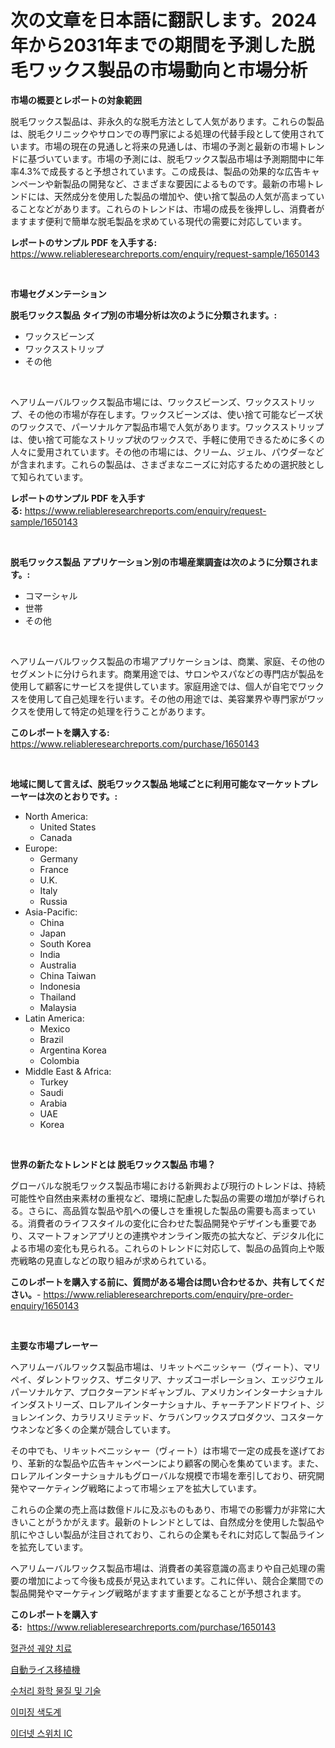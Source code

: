 <p><h1>次の文章を日本語に翻訳します。2024年から2031年までの期間を予測した脱毛ワックス製品の市場動向と市場分析</h1></p><p><strong>市場の概要とレポートの対象範囲</strong></p>
<p><p>脱毛ワックス製品は、非永久的な脱毛方法として人気があります。これらの製品は、脱毛クリニックやサロンでの専門家による処理の代替手段として使用されています。市場の現在の見通しと将来の見通しは、市場の予測と最新の市場トレンドに基づいています。市場の予測には、脱毛ワックス製品市場は予測期間中に年率4.3%で成長すると予想されています。この成長は、製品の効果的な広告キャンペーンや新製品の開発など、さまざまな要因によるものです。最新の市場トレンドには、天然成分を使用した製品の増加や、使い捨て製品の人気が高まっていることなどがあります。これらのトレンドは、市場の成長を後押しし、消費者がますます便利で簡単な脱毛製品を求めている現代の需要に対応しています。</p></p>
<p><strong>レポートのサンプル PDF を入手する:</strong> <a href="https://www.reliableresearchreports.com/enquiry/request-sample/1650143">https://www.reliableresearchreports.com/enquiry/request-sample/1650143</a></p>
<p>&nbsp;</p>
<p><strong>市場セグメンテーション</strong></p>
<p><strong>脱毛ワックス製品 タイプ別の市場分析は次のように分類されます。:</strong></p>
<p><ul><li>ワックスビーンズ</li><li>ワックスストリップ</li><li>その他</li></ul></p>
<p>&nbsp;</p>
<p><p>ヘアリムーバルワックス製品市場には、ワックスビーンズ、ワックスストリップ、その他の市場が存在します。ワックスビーンズは、使い捨て可能なビーズ状のワックスで、パーソナルケア製品市場で人気があります。ワックスストリップは、使い捨て可能なストリップ状のワックスで、手軽に使用できるために多くの人々に愛用されています。その他の市場には、クリーム、ジェル、パウダーなどが含まれます。これらの製品は、さまざまなニーズに対応するための選択肢として知られています。</p></p>
<p><strong>レポートのサンプル PDF を入手する:</strong>&nbsp;<a href="https://www.reliableresearchreports.com/enquiry/request-sample/1650143">https://www.reliableresearchreports.com/enquiry/request-sample/1650143</a></p>
<p>&nbsp;</p>
<p><strong> 脱毛ワックス製品 アプリケーション別の市場産業調査は次のように分類されます。:</strong></p>
<p><ul><li>コマーシャル</li><li>世帯</li><li>その他</li></ul></p>
<p>&nbsp;</p>
<p><p>ヘアリムーバルワックス製品の市場アプリケーションは、商業、家庭、その他のセグメントに分けられます。商業用途では、サロンやスパなどの専門店が製品を使用して顧客にサービスを提供しています。家庭用途では、個人が自宅でワックスを使用して自己処理を行います。その他の用途では、美容業界や専門家がワックスを使用して特定の処理を行うことがあります。</p></p>
<p><strong>このレポートを購入する:</strong>&nbsp; <a href="https://www.reliableresearchreports.com/purchase/1650143">https://www.reliableresearchreports.com/purchase/1650143</a></p>
<p>&nbsp;</p>
<p><strong>地域に関して言えば、脱毛ワックス製品 地域ごとに利用可能なマーケットプレーヤーは次のとおりです。:</strong></p>
<p><ul>
    <li>
        North America:
        <ul>
            <li>United States</li>
            <li>Canada</li>
        </ul>
    </li>
    <li>
        Europe:
        <ul>
            <li>Germany</li>
            <li>France</li>
            <li>U.K.</li>
            <li>Italy</li>
            <li>Russia</li>
        </ul>
    </li>
    <li>
        Asia-Pacific:
        <ul>
            <li>China</li>
            <li>Japan</li>
            <li>South Korea</li>
            <li>India</li>
            <li>Australia</li>
            <li>China Taiwan</li>
            <li>Indonesia</li>
            <li>Thailand</li>
            <li>Malaysia</li>
        </ul>
    </li>
    <li>
        Latin America:
        <ul>
            <li>Mexico</li>
            <li>Brazil</li>
            <li>Argentina Korea</li>
            <li>Colombia</li>
        </ul>
    </li>
    <li>
        Middle East & Africa:
        <ul>
            <li>Turkey</li>
            <li>Saudi</li>
            <li>Arabia</li>
            <li>UAE</li>
            <li>Korea</li>
        </ul>
    </li>
    </ul></p>
<p>&nbsp;</p>
<p><strong>世界の新たなトレンドとは 脱毛ワックス製品 市場？</strong></p>
<p><p>グローバルな脱毛ワックス製品市場における新興および現行のトレンドは、持続可能性や自然由来素材の重視など、環境に配慮した製品の需要の増加が挙げられる。さらに、高品質な製品や肌への優しさを重視した製品の需要も高まっている。消費者のライフスタイルの変化に合わせた製品開発やデザインも重要であり、スマートフォンアプリとの連携やオンライン販売の拡大など、デジタル化による市場の変化も見られる。これらのトレンドに対応して、製品の品質向上や販売戦略の見直しなどの取り組みが求められている。</p></p>
<p><strong>このレポートを購入する前に、質問がある場合は問い合わせるか、共有してください。</strong>- <a href="https://www.reliableresearchreports.com/enquiry/pre-order-enquiry/1650143">https://www.reliableresearchreports.com/enquiry/pre-order-enquiry/1650143</a></p>
<p>&nbsp;</p>
<p><strong>主要な市場プレーヤー</strong></p>
<p><p>ヘアリムーバルワックス製品市場は、リキットベニッシャー（ヴィート）、マリペイ、ダレントワックス、ザニタリア、ナッズコーポレーション、エッジウェルパーソナルケア、プロクターアンドギャンブル、アメリカンインターナショナルインダストリーズ、ロレアルインターナショナル、チャーチアンドドワイト、ジョレンインク、カラリスリミテッド、ケラバンワックスプロダクツ、コスターケウネンなど多くの企業が競合しています。</p><p>その中でも、リキットベニッシャー（ヴィート）は市場で一定の成長を遂げており、革新的な製品や広告キャンペーンにより顧客の関心を集めています。また、ロレアルインターナショナルもグローバルな規模で市場を牽引しており、研究開発やマーケティング戦略によって市場シェアを拡大しています。</p><p>これらの企業の売上高は数億ドルに及ぶものもあり、市場での影響力が非常に大きいことがうかがえます。最新のトレンドとしては、自然成分を使用した製品や肌にやさしい製品が注目されており、これらの企業もそれに対応して製品ラインを拡充しています。</p><p>ヘアリムーバルワックス製品市場は、消費者の美容意識の高まりや自己処理の需要の増加によって今後も成長が見込まれています。これに伴い、競合企業間での製品開発やマーケティング戦略がますます重要となることが予想されます。</p></p>
<p><strong>このレポートを購入する:</strong>&nbsp;&nbsp;<a href="https://www.reliableresearchreports.com/purchase/1650143">https://www.reliableresearchreports.com/purchase/1650143</a></p>
<p><p><a href="https://github.com/JeromeRtyau89966/Market-Research-Report-List-1/blob/main/12504399314.md">혈관성 궤양 치료</a></p><p><a href="https://medium.com/@ryleebauch2023/%E8%87%AA%E5%8B%95%E7%94%B0%E6%A4%8D%E6%A9%9F%E5%B8%82%E5%A0%B4%E3%81%AE%E5%88%86%E6%9E%90-%E3%82%B0%E3%83%AD%E3%83%BC%E3%83%90%E3%83%AB%E7%94%A3%E6%A5%AD%E3%81%AE%E5%B1%95%E6%9C%9B%E3%81%A8%E4%BA%88%E6%B8%AC-2024%E5%B9%B4%E3%81%8B%E3%82%892031%E5%B9%B4-03d52bce9e8c">自動ライス移植機</a></p><p><a href="https://github.com/bvubpqd5241630/Market-Research-Report-List-1/blob/main/78729819315.md">수처리 화학 물질 및 기술</a></p><p><a href="https://medium.com/@hershelkris/%EC%9D%B4%EB%AF%B8%EC%A7%80-%EC%83%89%EC%B0%A8%EA%B3%84-%EC%8B%9C%EC%9E%A5-%EB%B6%84%EC%84%9D-cagr-%EC%8B%9C%EC%9E%A5-%EC%84%B8%EB%B6%84%ED%99%94-%EB%B0%8F-%EC%84%B8%EA%B3%84-%EC%82%B0%EC%97%85-%EA%B0%9C%EC%9A%94-67ba52b1eda2">이미징 색도계</a></p><p><a href="https://medium.com/@lowellleke20231/%EC%9D%B4%EB%8D%94%EB%84%B7-%EC%8A%A4%EC%9C%84%EC%B9%98-ic-%EC%8B%9C%EC%9E%A5-%EA%B2%BD%EC%9F%81-%EB%B6%84%EC%84%9D-%EC%8B%9C%EC%9E%A5-%EB%8F%99%ED%96%A5-%EB%B0%8F-2031%EB%85%84%EA%B9%8C%EC%A7%80%EC%9D%98-%EC%98%88%EC%B8%A1-0c0a57035137">이더넷 스위치 IC</a></p></p>